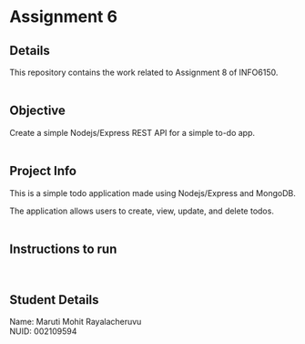 # Assignment 6

## Details

This repository contains the work related to Assignment 8 of INFO6150. <br/>
<br/>

## Objective

Create a simple Nodejs/Express REST API for a simple to-do app. <br/>
<br/>

## Project Info
This is a simple todo application made using Nodejs/Express and MongoDB. <br />

The application allows users to create, view, update, and delete todos. <br />
<br />

## Instructions to run 

<br />

## Student Details

Name: Maruti Mohit Rayalacheruvu <br/>
NUID: 002109594